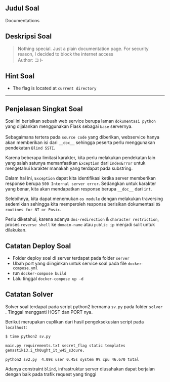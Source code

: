 ## Judul Soal
Documentations

## Deskripsi Soal
> Nothing special. Just a plain documentation page. For security reason, I decided to block the internet access <br>Author: コト

## Hint Soal
- The flag is located at `current directory`

---

## Penjelasan Singkat Soal
Soal ini berisikan sebuah web service berupa laman `dokumentasi python` yang dijalankan menggunakan Flask sebagai `base` servernya. <br><br>
Sebagaimana tertera pada `source code` yang diberikan, webservice hanya akan memberikan isi dari `__doc__` sehingga peserta perlu menggunakan pendekatan `Blind SSTI`.<br>

Karena beberapa limitasi karakter, kita perlu melakukan pendekatan lain yang salah satunya memanfaatkan `Exception` dari `IndexError` untuk mengetahui karakter manakah yang terdapat pada substring.<br>

Dalam hal ini, `Exception` dapat kita identifikasi ketika server memberikan response berupa `500 Internal server error`. Sedangkan untuk karakter yang benar, kita akan mendapatkan response berupa `__doc__` dari `int`.

Selebihnya, kita dapat menemukan `os module` dengan melakukan traversing sedemikian sehingga kita memperoleh response berisikan dokumentasi `OS routines for NT or Posix`.

Perlu diketahui, karena adanya `dns-redirection` & `character restriction`, proses `reverse shell` ke `domain-name` atau `public ip` menjadi sulit untuk dilakukan.

## Catatan Deploy Soal
- Folder deploy soal di server terdapat pada folder `server`
- Ubah port yang diinginkan untuk service soal pada file `docker-compose.yml`
- run `docker-compose build`
- Lalu tinggal `docker-compose up -d`

## Catatan Solver
Solver soal terdapat pada script python2 bernama `sv.py` pada folder `solver` . Tinggal mengganti HOST dan PORT nya.<br>

Berikut merupakan cuplikan dari hasil pengeksekusian script pada `localhost`:

```bash
$ time python2 sv.py

main.py requirements.txt secret_flag static templates 
gemastik13.i_th0ught_it_w45_s3cure. 

python2 sv2.py  4.09s user 0.45s system 9% cpu 46.670 total

```

Adanya constraint `blind`, infrastruktur server diusahakan dapat berjalan dengan baik pada trafik request yang tinggi
